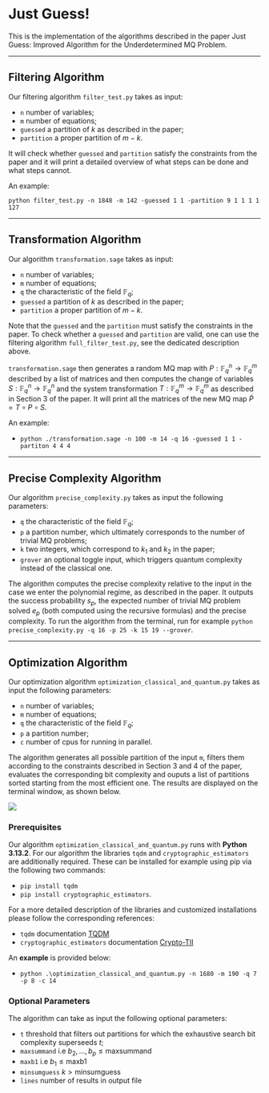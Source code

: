 # Just Guess!
This is the implementation of the algorithms described in the paper Just Guess: Improved Algorithm for the Underdetermined MQ Problem.

***

## Filtering Algorithm

Our filtering algorithm `filter_test.py` takes as input:
- `n` number of variables;
- `m` number of equations;
- `guessed` a partition of $k$ as described in the paper;
- `partition` a proper partition of $m-k$.

It will check whether `guessed` and `partition` satisfy the constraints from the paper and it will print a detailed overview of what steps can be done and what steps cannot.

An example:

`python filter_test.py -n 1848 -m 142 -guessed 1 1 -partition 9 1 1 1 1 127`

***

## Transformation Algorithm

Our algorithm `transformation.sage` takes as input:
- `n` number of variables;
- `m` number of equations;
- `q` the characteristic of the field $\mathbb{F}_q$;
- `guessed` a partition of $k$ as described in the paper;
- `partition` a proper partition of $m-k$. 

Note that the `guessed` and the `partition` must satisfy the constraints in the paper.
To check whether a `guessed` and `partition` are valid, one can use the filtering algorithm `full_filter_test.py`, see the dedicated description above.

`transformation.sage` then generates a random MQ map with $P:\mathbb{F}^n_q\rightarrow\mathbb{F}^m_q$ described by a list of matrices and then computes the change of variables $S:\mathbb{F}^n_q\rightarrow\mathbb{F}^n_q$ and the system transformation $T:\mathbb{F}^m_q\rightarrow\mathbb{F}^m_q$ as described in Section 3 of the paper.
It will print all the matrices of the new MQ map $\tilde P = T\circ P\circ S$.

An example:

- `python ./transformation.sage -n 100 -m 14 -q 16 -guessed 1 1 -partiton 4 4 4`
  
***

## Precise Complexity Algorithm

Our algorithm `precise_complexity.py` takes as input the following parameters:
- `q` the characteristic of the field $\mathbb{F}_q$;
- `p` a partition number, which ultimately corresponds to the number of trivial MQ problems;
- `k` two integers, which correspond to $k_1$ and $k_2$ in the paper;
- `grover` an optional toggle input, which triggers quantum complexity instead of the classical one.

The algorithm computes the precise complexity relative to the input in the case we enter the polynomial regime, as described in the paper. It outputs the success probability $s_p$, the expected number of trivial MQ problem solved $e_p$ (both computed using the recursive formulas) and the precise complexity.
To run the algorithm from the terminal, run for example
`python precise_complexity.py -q 16 -p 25 -k 15 19 --grover`.

***

## Optimization Algorithm

Our optimization algorithm `optimization_classical_and_quantum.py` takes as input the following parameters:
- `n` number of variables;
- `m` number of equations;
- `q` the characteristic of the field $\mathbb{F}_q$;
- `p` a partition number;
- `c` number of cpus for running in parallel.

The algorithm generates all possible partition of the input `m`, filters them according to the constraints described in Section 3 and 4 of the paper, evaluates the corresponding bit complexity and ouputs a list of partitions sorted starting from the most efficient one. The results are displayed on the terminal window, as shown below.

![](example_output_optimization.png)

### Prerequisites

Our algorithm `optimization_classical_and_quantum.py` runs with **Python 3.13.2**. For our algorithm the libraries `tqdm` and `cryptographic_estimators` are additionally required. These can be installed for example using pip via the following two commands:
- `pip install tqdm`
- `pip install cryptographic_estimators`. 

For a more detailed description of the libraries and customized installations please follow the corresponding references:
- `tqdm` documentation [TQDM](https://tqdm.github.io/)
- `cryptographic_estimators` documentation [Crypto-TII](https://github.com/Crypto-TII/CryptographicEstimators)

An **example** is provided below:

- `python .\optimization_classical_and_quantum.py -n 1680 -m 190 -q 7 -p 8 -c 14`

### Optional Parameters

The algorithm can take as input the following optional parameters:
- `t` threshold that filters out partitions for which the exhaustive search bit complexity superseeds $t$;
- `maxsummand` i.e $b_{2},...,b_{p} \leq \text{maxsummand}$
- `maxb1` i.e $b_1 \leq \text{maxb1}$
- `minsumguess` $k \gt \text{minsumguess}$
- `lines` number of results in output file
